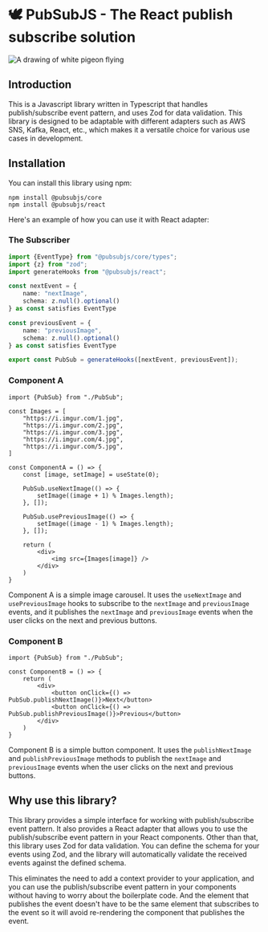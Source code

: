 #  🕊️ PubSubJS - The React publish subscribe solution

![A drawing of white pigeon flying](https://i.imgur.com/lIqyWco.png)

## Introduction
This is a Javascript library written in Typescript that handles publish/subscribe event pattern, and uses Zod for data validation. This library is designed to be adaptable with different adapters such as AWS SNS, Kafka, React, etc., which makes it a versatile choice for various use cases in development.

## Installation

You can install this library using npm:
```
npm install @pubsubjs/core
npm install @pubsubjs/react
```

Here's an example of how you can use it with React adapter:

### The Subscriber

```typescript
import {EventType} from "@pubsubjs/core/types";
import {z} from "zod";
import generateHooks from "@pubsubjs/react";

const nextEvent = {
    name: "nextImage",
    schema: z.null().optional()
} as const satisfies EventType

const previousEvent = {
    name: "previousImage",
    schema: z.null().optional()
} as const satisfies EventType

export const PubSub = generateHooks([nextEvent, previousEvent]);
```

### Component A

```tsx
import {PubSub} from "./PubSub";

const Images = [
    "https://i.imgur.com/1.jpg",
    "https://i.imgur.com/2.jpg",
    "https://i.imgur.com/3.jpg",
    "https://i.imgur.com/4.jpg",
    "https://i.imgur.com/5.jpg",
]

const ComponentA = () => {
    const [image, setImage] = useState(0);
    
    PubSub.useNextImage(() => {
        setImage((image + 1) % Images.length);
    }, []);
    
    PubSub.usePreviousImage(() => {
        setImage((image - 1) % Images.length);
    }, []);
    
    return (
        <div>
            <img src={Images[image]} />
        </div>
    )
}
```

Component A is a simple image carousel. It uses the `useNextImage` and `usePreviousImage` hooks to subscribe to the `nextImage` and `previousImage` events, and it publishes the `nextImage` and `previousImage` events when the user clicks on the next and previous buttons.

### Component B

```tsx
import {PubSub} from "./PubSub";

const ComponentB = () => {
    return (
        <div>
            <button onClick={() => PubSub.publishNextImage()}>Next</button>
            <button onClick={() => PubSub.publishPreviousImage()}>Previous</button>
        </div>
    )
}
```

Component B is a simple button component. It uses the `publishNextImage` and `publishPreviousImage` methods to publish the `nextImage` and `previousImage` events when the user clicks on the next and previous buttons.

## Why use this library?

This library provides a simple interface for working with publish/subscribe event pattern. It also provides a React adapter that allows you to use the publish/subscribe event pattern in your React components.
Other than that, this library uses Zod for data validation. You can define the schema for your events using Zod, and the library will automatically validate the received events against the defined schema.

This eliminates the need to add a context provider to your application, and you can use the publish/subscribe event pattern in your components without having to worry about the boilerplate code. And the element that publishes the event doesn't have to be the same element that subscribes to the event so it will avoid re-rendering the component that publishes the event.
